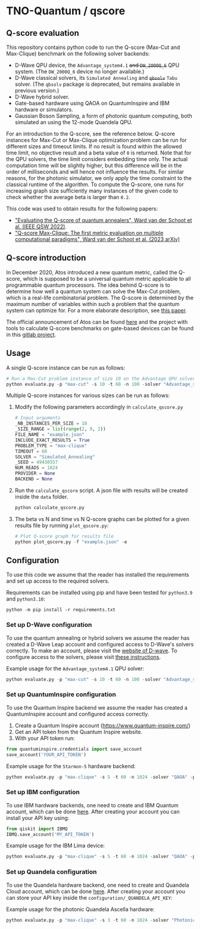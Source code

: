 # TNO-Quantum / qscore

## Q-score evaluation

This repository contains python code to run the Q-score (Max-Cut and Max-Clique) benchmark on the following solver backends:

- D-Wave QPU device, the `Advantage_system4.1` ~~and `DW_2000Q_6`~~ QPU system. (The `DW_2000Q_6` device no longer available.)
- D-Wave classical solvers, its `Simulated Annealing` and ~~`qbsolv`~~ `Tabu` solver. (The `qbsolv` package is deprecated, but remains available in previous version.)
- D-Wave hybrid solver.
- Gate-based hardware using QAOA on QuantumInspire and IBM hardware or simulators.
- Gaussian Boson Sampling, a form of photonic quantum computing, both simulated an using the 12-mode Quandela QPU.   

For an introduction to the Q-score, see the reference below.
Q-score instances for Max-Cut or Max-Clique optimization problem can be run for different sizes and timeout limits. If no result is found within the allowed time limit, no objective result and a beta value of `0` is returned. Note that for the QPU solvers, the time limit considers embedding time only. The actual computation time will be slightly higher, but this difference will be in the order of milliseconds and will hence not influence the results. For similar reasons, for the photonic simulator, we only apply the time constraint to the classical runtime of the algorithm. To compute the Q-score, one runs for increasing graph size sufficiently many instances of the given code to check whether the average beta is larger than `0.2`.

This code was used to obtain results for the following papers:

- ["Evaluating the Q-score of quantum annealers", Ward van der Schoot et al. (IEEE QSW 2022)](https://ieeexplore.ieee.org/document/9860191).
- ["Q-score Max-Clique: The first metric evaluation on multiple computational paradigms", Ward van der Schoot et al. (2023 arXiv)](https://arxiv.org/abs/2302.00639)

## Q-score introduction

In December 2020, Atos introduced a new quantum metric, called the Q-score, which is supposed to be a universal quantum metric applicable to all programmable quantum processors. The idea behind Q-score is to determine how well a quantum system can solve the Max-Cut problem, which is a real-life combinatorial problem. The Q-score is determined by the maximum number of variables within such a problem that the quantum system can optimize for. For a more elaborate description, see [this paper](https://arxiv.org/abs/2102.12973). 

The official announcement of Atos can be found [here](https://atos.net/en/2020/press-release_2020_12_04/atos-announces-q-score-the-only-universal-metrics-to-assess-quantum-performance-and-superiority) and the project with tools to calculate Q-score benchmarks on gate-based devices can be found in this [gitlab project](https://github.com/myQLM/qscore).

## Usage
A single Q-score instance can be run as follows:

```python
# Run a Max-Cut problem instance of size 10 on the Advantage QPU solver of D-Wave with a time limit of 60 seconds, returning 100 reads.
python evaluate.py -p "max-cut" -s 10 -t 60 -n 100 -solver "Advantage_system4.1"
```

Multiple Q-score instances for various sizes can be run as follows:

1. Modify the following parameters accordingly in `calculate_qscore.py`
    ```python
    # Input arguments
    _NB_INSTANCES_PER_SIZE = 10
    _SIZE_RANGE = list(range(2, 9, 2))
    FILE_NAME = "example.json"
    INCLUDE_EXACT_RESULTS = True
    PROBLEM_TYPE = "max-clique"
    TIMEOUT = 60
    SOLVER = "Simulated_Annealing"
    _SEED = 49430557
    NUM_READS = 1024
    PROVIDER = None
    BACKEND = None
    ```
2. Run the `calculate_qscore` script. A json file with results will be created inside the `data` folder.
    ```python
    python calculate_qscore.py
    ```

3. The beta vs N and time vs N Q-score graphs can be plotted for a given results file by running `plot_qscore.py`:

    ```python
    # Plot Q-score graph for results file
    python plot_qscore.py -f "example.json" -e
    ```

## Configuration

To use this code we assume that the reader has installed the requirements and set up access to the required solvers. 

Requirements can be installed using pip and have been tested for `python3.9` and `python3.10`:
```terminal
python -m pip install -r requirements.txt
```

### Set up D-Wave configuration
To use the quantum annealing or hybrid solvers we assume the reader has created a D-Wave Leap account and configured access to D-Wave's solvers correctly. To make an account, please visit the [website of D-wave](https://cloud.dwavesys.com/leap/login/?next=/leap/). To configure access to the solvers, please visit [these instructions](https://docs.ocean.dwavesys.com/en/stable/overview/sapi.html).

Example usage for the `Advantage_system4.1` QPU solver:

```python
python evaluate.py -p "max-cut" -s 10 -t 60 -n 100 -solver "Advantage_system4.1"
```
### Set up QuantumInspire configuration

To use the Quantum Inspire backend we assume the reader has created a QuantumInspire account and configured access correctly.

1. Create a Quantum Inspire account (https://www.quantum-inspire.com/)
2. Get an API token from the Quantum Inspire website.
3. With your API token run: 

```python
from quantuminspire.credentials import save_account
save_account('YOUR_API_TOKEN')
```

Example usage for the `Starmon-5` hardware backend:
```python
python evaluate.py -p "max-clique" -s 5 -t 60 -n 1024 -solver "QAOA" -provider "qi" -backend "Starmon-5" 
```

### Set up IBM configuration

To use IBM hardware backends, one need to create and IBM Quantum account, which can be done [here](https://quantum-computing.ibm.com/lab). 
After creating your account you can install your API key using:

```python
from qiskit import IBMQ		
IBMQ.save_account('MY_API_TOKEN')
```

Example usage for the IBM Lima device:
```python
python evaluate.py -p "max-clique" -s 5 -t 60 -n 1024 -solver "QAOA" -provider "ibm" -backend "ibmq_lima" 
```

### Set up Quandela configuration

To use the Quandela hardware backend, one need to create and Quandela Cloud account, which can be done [here](https://cloud.quandela.com/webide/login). 
After creating your account you can store your API key inside the `configuration/_QUANDELA_API_KEY`:

Example usage for the photonic Quandela Ascella hardware:
```python
python evaluate.py -p "max-clique" -s 3 -t 60 -n 1024 -solver "Photonic_quandela" -backend "qpu:ascella" 
```